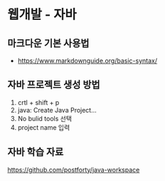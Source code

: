 # 웹개발 - 자바
## 마크다운 기본 사용법
+ https://www.markdownguide.org/basic-syntax/

## 자바 프로젝트 생성 방법
1. crtl + shift + p
2. java: Create Java Project...
3. No bulid tools 선택
3. project name 입력

## 자바 학습 자료
https://github.com/postforty/java-workspace

